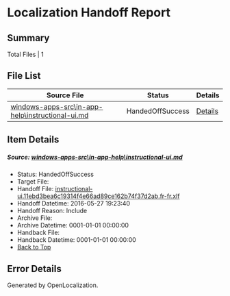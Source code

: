 # <a name='report-top'></a> Localization Handoff Report

## Summary
 Total Files | 1

## File List
 Source File | Status | Details 
 ----------- | ------ | ------- 
 [windows-apps-src\in-app-help\instructional-ui.md](https://github.com/Microsoft/windows-apps/blob/08b0b88e8ef17c2a8f264df5db4f971c8c49ab2e/windows-apps-src/in-app-help/instructional-ui.md) | HandedOffSuccess | [Details](#f9f1f34bb02cda89d31caa9453b6e3eb056e7bc92627)

## Item Details
##### <a name='f9f1f34bb02cda89d31caa9453b6e3eb056e7bc92627'></a> Source: [windows-apps-src\in-app-help\instructional-ui.md](https://github.com/Microsoft/windows-apps/blob/08b0b88e8ef17c2a8f264df5db4f971c8c49ab2e/windows-apps-src/in-app-help/instructional-ui.md)
* Status: HandedOffSuccess
* Target File: 
* Handoff File: [instructional-ui.11ebd3bea6c19314f4e66ad89ce162b74f37d2ab.fr-fr.xlf](https://github.com/Microsoft/WDG.handoff/blob/6c03f803d8f21a72ea691d6eeccfa0fa1acdc455/ol-handoff/Microsoft/windows-apps.fr-fr/master/instructional-ui.11ebd3bea6c19314f4e66ad89ce162b74f37d2ab.fr-fr.xlf)
* Handoff Datetime: 2016-05-27 19:23:40
* Handoff Reason: Include
* Archive File: 
* Archive Datetime: 0001-01-01 00:00:00
* Handback File: 
* Handback Datetime: 0001-01-01 00:00:00
* [Back to Top](#report-top)


## Error Details

Generated by OpenLocalization.
